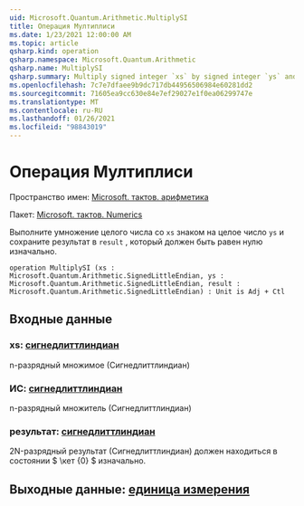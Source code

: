 ```yaml
---
uid: Microsoft.Quantum.Arithmetic.MultiplySI
title: Операция Мултиплиси
ms.date: 1/23/2021 12:00:00 AM
ms.topic: article
qsharp.kind: operation
qsharp.namespace: Microsoft.Quantum.Arithmetic
qsharp.name: MultiplySI
qsharp.summary: Multiply signed integer `xs` by signed integer `ys` and store the result in `result`, which must be zero initially.
ms.openlocfilehash: 7c7e7dfaee9b9dc717db44956506984e60281dd2
ms.sourcegitcommit: 71605ea9cc630e84e7ef29027e1f0ea06299747e
ms.translationtype: MT
ms.contentlocale: ru-RU
ms.lasthandoff: 01/26/2021
ms.locfileid: "98843019"
---
```

# <a name="multiplysi-operation"></a>Операция Мултиплиси

Пространство имен: [Microsoft. тактов. арифметика](xref:Microsoft.Quantum.Arithmetic)

Пакет: [Microsoft. тактов. Numerics](https://nuget.org/packages/Microsoft.Quantum.Numerics)


Выполните умножение целого числа со `xs` знаком на целое число `ys` и сохраните результат в `result` , который должен быть равен нулю изначально.

```qsharp
operation MultiplySI (xs : Microsoft.Quantum.Arithmetic.SignedLittleEndian, ys : Microsoft.Quantum.Arithmetic.SignedLittleEndian, result : Microsoft.Quantum.Arithmetic.SignedLittleEndian) : Unit is Adj + Ctl
```


## <a name="input"></a>Входные данные

### <a name="xs--signedlittleendian"></a>xs: [сигнедлиттлиндиан](xref:Microsoft.Quantum.Arithmetic.SignedLittleEndian)

n-разрядный множимое (Сигнедлиттлиндиан)


### <a name="ys--signedlittleendian"></a>ИС: [сигнедлиттлиндиан](xref:Microsoft.Quantum.Arithmetic.SignedLittleEndian)

n-разрядный множитель (Сигнедлиттлиндиан)


### <a name="result--signedlittleendian"></a>результат: [сигнедлиттлиндиан](xref:Microsoft.Quantum.Arithmetic.SignedLittleEndian)

2N-разрядный результат (Сигнедлиттлиндиан) должен находиться в состоянии $ \кет {0} $ изначально.



## <a name="output--unit"></a>Выходные данные: [единица измерения](xref:microsoft.quantum.lang-ref.unit)


